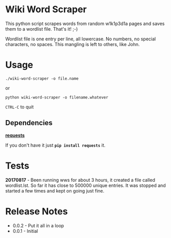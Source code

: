 # Wiki Word Scraper

This python script scrapes words from random w1k1p3d1a pages and saves them to a wordlist file.  That's it! ;-)

Wordlist file is one entry per line, all lowercase. No numbers, no special characters, no spaces. This mangling is left to others, like John.

# Usage

`./wiki-word-scraper -o file.name`

or 

`python wiki-word-scraper -o filename.whatever`

`CTRL-C` to quit

## Dependencies

[**requests**](http://docs.python-requests.org/en/master/)

If you don't have it just **`pip install requests`** it.

# Tests

**20170817** - Been running wws for about 3 hours, it created a file called wordlist.lst. So far it has close to 500000 unique entries. It was stopped and started a few times and kept on going just fine.

# Release Notes

- 0.0.2 - Put it all in a loop
- 0.0.1 - Initial
